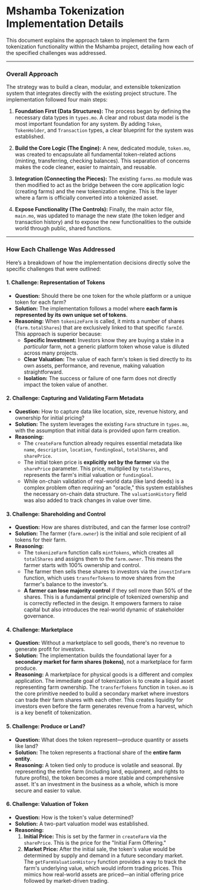 # Mshamba Tokenization Implementation Details

This document explains the approach taken to implement the farm tokenization functionality within the Mshamba project, detailing how each of the specified challenges was addressed.

---

### Overall Approach

The strategy was to build a clean, modular, and extensible tokenization system that integrates directly with the existing project structure. The implementation followed four main steps:

1.  **Foundation First (Data Structures):** The process began by defining the necessary data types in `types.mo`. A clear and robust data model is the most important foundation for any system. By adding `Token`, `TokenHolder`, and `Transaction` types, a clear blueprint for the system was established.

2.  **Build the Core Logic (The Engine):** A new, dedicated module, `token.mo`, was created to encapsulate all fundamental token-related actions (minting, transferring, checking balances). This separation of concerns makes the code cleaner, easier to maintain, and reusable.

3.  **Integration (Connecting the Pieces):** The existing `farms.mo` module was then modified to act as the bridge between the core application logic (creating farms) and the new tokenization engine. This is the layer where a farm is officially converted into a tokenized asset.

4.  **Expose Functionality (The Controls):** Finally, the main actor file, `main.mo`, was updated to manage the new state (the token ledger and transaction history) and to expose the new functionalities to the outside world through public, shared functions.

---

### How Each Challenge Was Addressed

Here’s a breakdown of how the implementation decisions directly solve the specific challenges that were outlined:

#### 1. Challenge: Representation of Tokens

-   **Question:** Should there be one token for the whole platform or a unique token for each farm?
-   **Solution:** The implementation follows a model where **each farm is represented by its own unique set of tokens**.
-   **Reasoning:** When `tokenizeFarm` is called, it mints a number of shares (`farm.totalShares`) that are exclusively linked to that specific `farmId`. This approach is superior because:
    -   **Specific Investment:** Investors know they are buying a stake in a *particular* farm, not a generic platform token whose value is diluted across many projects.
    -   **Clear Valuation:** The value of each farm's token is tied directly to its own assets, performance, and revenue, making valuation straightforward.
    -   **Isolation:** The success or failure of one farm does not directly impact the token value of another.

#### 2. Challenge: Capturing and Validating Farm Metadata

-   **Question:** How to capture data like location, size, revenue history, and ownership for initial pricing?
-   **Solution:** The system leverages the existing `Farm` structure in `types.mo`, with the assumption that initial data is provided upon farm creation.
-   **Reasoning:**
    -   The `createFarm` function already requires essential metadata like `name`, `description`, `location`, `fundingGoal`, `totalShares`, and `sharePrice`.
    -   The initial token price is **explicitly set by the farmer** via the `sharePrice` parameter. This price, multiplied by `totalShares`, represents the farm's initial valuation or `fundingGoal`.
    -   While on-chain validation of real-world data (like land deeds) is a complex problem often requiring an "oracle," this system establishes the necessary on-chain data structure. The `valuationHistory` field was also added to track changes in value over time.

#### 3. Challenge: Shareholding and Control

-   **Question:** How are shares distributed, and can the farmer lose control?
-   **Solution:** The farmer (`farm.owner`) is the initial and sole recipient of all tokens for their farm.
-   **Reasoning:**
    -   The `tokenizeFarm` function calls `mintTokens`, which creates all `totalShares` and assigns them to the `farm.owner`. This means the farmer starts with 100% ownership and control.
    -   The farmer then sells these shares to investors via the `investInFarm` function, which uses `transferTokens` to move shares from the farmer's balance to the investor's.
    -   **A farmer can lose majority control** if they sell more than 50% of the shares. This is a fundamental principle of tokenized ownership and is correctly reflected in the design. It empowers farmers to raise capital but also introduces the real-world dynamic of stakeholder governance.

#### 4. Challenge: Marketplace

-   **Question:** Without a marketplace to sell goods, there's no revenue to generate profit for investors.
-   **Solution:** The implementation builds the foundational layer for a **secondary market for farm shares (tokens)**, not a marketplace for farm produce.
-   **Reasoning:** A marketplace for physical goods is a different and complex application. The immediate goal of tokenization is to create a liquid asset representing farm ownership. The `transferTokens` function in `token.mo` is the core primitive needed to build a secondary market where investors can trade their farm shares with each other. This creates liquidity for investors even before the farm generates revenue from a harvest, which is a key benefit of tokenization.

#### 5. Challenge: Produce or Land?

-   **Question:** What does the token represent—produce quantity or assets like land?
-   **Solution:** The token represents a fractional share of the **entire farm entity**.
-   **Reasoning:** A token tied only to produce is volatile and seasonal. By representing the entire farm (including land, equipment, and rights to future profits), the token becomes a more stable and comprehensive asset. It's an investment in the business as a whole, which is more secure and easier to value.

#### 6. Challenge: Valuation of Token

-   **Question:** How is the token's value determined?
-   **Solution:** A two-part valuation model was established.
-   **Reasoning:**
    1.  **Initial Price:** This is set by the farmer in `createFarm` via the `sharePrice`. This is the price for the "Initial Farm Offering."
    2.  **Market Price:** After the initial sale, the token's value would be determined by supply and demand in a future secondary market. The `getFarmValuationHistory` function provides a way to track the farm's underlying value, which would inform trading prices. This mimics how real-world assets are priced—an initial offering price followed by market-driven trading.
